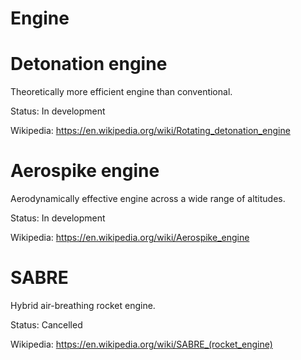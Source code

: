 Engine
======

# Detonation engine

Theoretically more efficient engine than conventional.

Status: In development

Wikipedia: <https://en.wikipedia.org/wiki/Rotating_detonation_engine>



# Aerospike engine

Aerodynamically effective engine across a wide range of altitudes.

Status: In development

Wikipedia: <https://en.wikipedia.org/wiki/Aerospike_engine>



# SABRE

Hybrid air-breathing rocket engine.

Status: Cancelled

Wikipedia: <https://en.wikipedia.org/wiki/SABRE_(rocket_engine)>